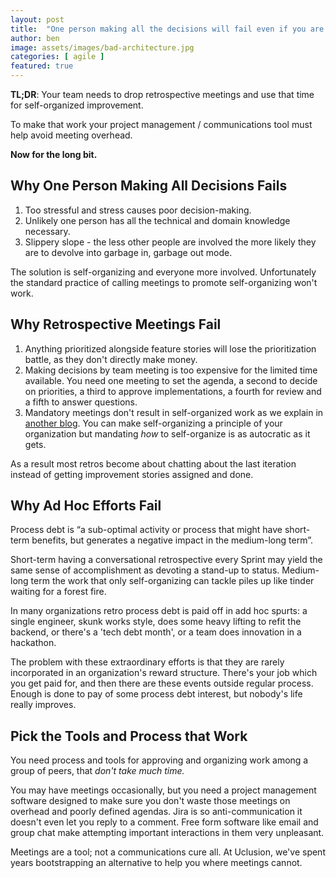 ```yaml
---
layout: post
title:  "One person making all the decisions will fail even if you are that person."
author: ben
image: assets/images/bad-architecture.jpg
categories: [ agile ]
featured: true
---
```

**TL;DR**: Your team needs to drop retrospective meetings and use that time for self-organized improvement.

To make that work your project management / communications tool must help avoid meeting overhead.

**Now for the long bit.**

## Why One Person Making All Decisions Fails
1. Too stressful and stress causes poor decision-making.
2. Unlikely one person has all the technical and domain knowledge necessary.
3. Slippery slope - the less other people are involved the more likely they are to devolve into garbage in, garbage out mode.

The solution is self-organizing and everyone more involved. Unfortunately the standard practice of calling meetings to
promote self-organizing won't work.

## Why Retrospective Meetings Fail
1. Anything prioritized alongside feature stories will lose the prioritization battle, as they don't directly make money. 
2. Making decisions by team meeting is too expensive for the limited time available. You need one meeting to set the 
agenda, a second to decide on priorities, a third to approve implementations, a fourth for review and a fifth to 
answer questions. 
3. Mandatory meetings don't result in self-organized work as we explain in 
[another blog]({{site.baseurl}}/agile/2021/07/07/face-to-face.html). You can make self-organizing a principle of your 
organization but mandating _how_ to self-organize is as autocratic as it gets.

As a result most retros become about chatting about the last iteration instead of getting improvement stories assigned 
and done.

## Why Ad Hoc Efforts Fail
Process debt is “a sub-optimal activity or process that might have short-term benefits, but generates a negative 
impact in the medium-long term”. 

Short-term having a conversational retrospective every Sprint may yield the same sense of accomplishment as 
devoting a stand-up to status. Medium-long term the work that only self-organizing can tackle piles up like tinder
waiting for a forest fire.

In many organizations retro process debt is paid off in add hoc spurts: a single engineer, skunk works style,
does some heavy lifting to refit the backend, or there's a 'tech debt month', or a team does innovation in a hackathon.

The problem with these extraordinary efforts is that they are rarely incorporated in an organization's reward structure.
There's your job which you get paid for, and then there are these events outside regular process. Enough is done
to pay of some process debt interest, but nobody's life really improves.

## Pick the Tools and Process that Work
You need process and tools for approving and organizing work among a group of peers, that _don't take much time._ 

You may have meetings occasionally, but you need a project management software designed to make sure you don't waste 
those meetings on overhead and poorly defined agendas. Jira is so anti-communication it doesn't even let you reply to 
a comment. Free form software like email and group chat make attempting important interactions in them very unpleasant.

Meetings are a tool; not a communications cure all. At Uclusion, we've spent years bootstrapping an alternative to 
help you where meetings cannot.


